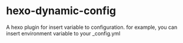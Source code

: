 # hexo-dynamic-config
A hexo plugin for insert variable to configuration. for example, you can insert environment variable to your _config.yml
